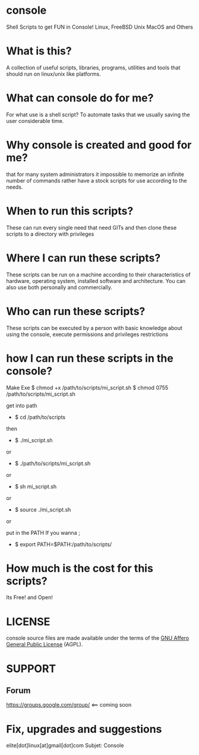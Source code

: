 console
=======

Shell Scripts to get FUN in Console! Linux, FreeBSD Unix MacOS and Others

What is this?
=======

A collection of useful scripts, libraries, programs, utilities and tools that should run on linux/unix like platforms.

What can console do for me?
=======
For what use is a shell script? To automate tasks that we usually saving the user considerable time.

Why console is created and good for me?
=======
that for many system administrators it impossible to memorize an infinite number of commands rather have a stock scripts for use according to the needs.

When to run this scripts?
=======
These can run every single need that need GITs and then clone these scripts to a directory with privileges

Where I can run these scripts?
=======
These scripts can be run on a machine according to their characteristics of hardware, operating system, installed software and architecture. You can also use both personally and commercially.

Who can run these scripts?
=======
These scripts can be executed by a person with basic knowledge about using the console, execute permissions and privileges restrictions

how I can run these scripts in the console?
=======

Make Exe
$ chmod +x /path/to/scripts/mi_script.sh
$ chmod 0755 /path/to/scripts/mi_script.sh

get into path
* $ cd /path/to/scripts

then

* $ ./mi_script.sh

or 

* $ ./path/to/scripts/mi_script.sh

or 

* $ sh mi_script.sh

or 

* $ source ./mi_script.sh

or 

put in the PATH If you wanna ;

* $ export PATH=$PATH:/path/to/scripts/

How much is the cost for this scripts?
=======
Its Free! and Open!

LICENSE
=======

console source files are made available under the terms of the [GNU Affero General Public License](http://www.gnu.org/licenses/agpl-3.0.html) (AGPL).

SUPPORT
===========

Forum
-----

https://groups.google.com/group/ <== coming soon


Fix, upgrades and suggestions
=======
elite[dot]linux[at]gmail[dot]com
Subjet: Console


